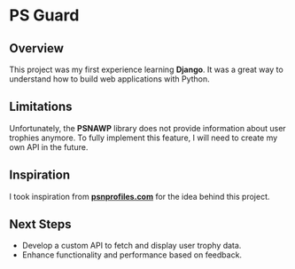 # PS Guard

## Overview
This project was my first experience learning **Django**. It was a great way to understand how to build web applications with Python.

## Limitations
Unfortunately, the **PSNAWP** library does not provide information about user trophies anymore. To fully implement this feature, I will need to create my own API in the future.

## Inspiration
I took inspiration from [**psnprofiles.com**](https://psnprofiles.com) for the idea behind this project.

## Next Steps
- Develop a custom API to fetch and display user trophy data.
- Enhance functionality and performance based on feedback.
